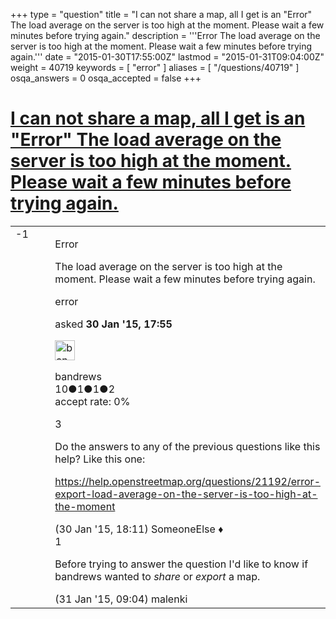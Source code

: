 +++
type = "question"
title = "I can not share a map, all I get is an &quot;Error&quot; The load average on the server is too high at the moment. Please wait a few minutes before trying again."
description = '''Error The load average on the server is too high at the moment. Please wait a few minutes before trying again.'''
date = "2015-01-30T17:55:00Z"
lastmod = "2015-01-31T09:04:00Z"
weight = 40719
keywords = [ "error" ]
aliases = [ "/questions/40719" ]
osqa_answers = 0
osqa_accepted = false
+++

<div class="headNormal">

# [I can not share a map, all I get is an "Error" The load average on the server is too high at the moment. Please wait a few minutes before trying again.](/questions/40719/i-can-not-share-a-map-all-i-get-is-an-error-the-load-average-on-the-server-is-too-high-at-the-moment-please-wait-a-few-minutes-before-trying-again)

</div>

<div id="main-body">

<div id="askform">

<table id="question-table" style="width:100%;">
<colgroup>
<col style="width: 50%" />
<col style="width: 50%" />
</colgroup>
<tbody>
<tr>
<td style="width: 30px; vertical-align: top"><div class="vote-buttons">
<span id="post-40719-upvote" class="ajax-command post-vote up" rel="nofollow" title="I like this post (click again to cancel)"> </span>
<div id="post-40719-score" class="post-score" title="current number of votes">
-1
</div>
<span id="post-40719-downvote" class="ajax-command post-vote down" rel="nofollow" title="I dont like this post (click again to cancel)"> </span> <span id="favorite-mark" class="ajax-command favorite-mark" rel="nofollow" title="mark/unmark this question as favorite (click again to cancel)"> </span>
<div id="favorite-count" class="favorite-count">
&#10;</div>
</div></td>
<td><div id="item-right">
<div class="question-body">
<p>Error</p>
<p>The load average on the server is too high at the moment. Please wait a few minutes before trying again.</p>
</div>
<div id="question-tags" class="tags-container tags">
<span class="post-tag tag-link-error" rel="tag" title="see questions tagged &#39;error&#39;">error</span>
</div>
<div id="question-controls" class="post-controls">
&#10;</div>
<div class="post-update-info-container">
<div class="post-update-info post-update-info-user">
<p>asked <strong>30 Jan '15, 17:55</strong></p>
<img src="https://secure.gravatar.com/avatar/9d774518f446620f3936f30dd0c4df90?s=32&amp;d=identicon&amp;r=g" class="gravatar" width="32" height="32" alt="bandrews&#39;s gravatar image" />
<p><span>bandrews</span><br />
<span class="score" title="10 reputation points">10</span><span title="1 badges"><span class="badge1">●</span><span class="badgecount">1</span></span><span title="1 badges"><span class="silver">●</span><span class="badgecount">1</span></span><span title="2 badges"><span class="bronze">●</span><span class="badgecount">2</span></span><br />
<span class="accept_rate" title="Rate of the user&#39;s accepted answers">accept rate:</span> <span title="bandrews has no accepted answers">0%</span></p>
</div>
</div>
<div id="comments-container-40719" class="comments-container">
<span id="40721"></span>
<div id="comment-40721" class="comment">
<div id="post-40721-score" class="comment-score">
3
</div>
<div class="comment-text">
<p>Do the answers to any of the previous questions like this help? Like this one:</p>
<p><a href="https://help.openstreetmap.org/questions/21192/error-export-load-average-on-the-server-is-too-high-at-the-moment">https://help.openstreetmap.org/questions/21192/error-export-load-average-on-the-server-is-too-high-at-the-moment</a></p>
</div>
<div id="comment-40721-info" class="comment-info">
<span class="comment-age">(30 Jan '15, 18:11)</span> <span class="comment-user userinfo">SomeoneElse ♦</span>
</div>
</div>
<span id="40727"></span>
<div id="comment-40727" class="comment">
<div id="post-40727-score" class="comment-score">
1
</div>
<div class="comment-text">
<p>Before trying to answer the question I'd like to know if bandrews wanted to <em>share</em> or <em>export</em> a map.</p>
</div>
<div id="comment-40727-info" class="comment-info">
<span class="comment-age">(31 Jan '15, 09:04)</span> <span class="comment-user userinfo">malenki</span>
</div>
</div>
</div>
<div id="comment-tools-40719" class="comment-tools">
&#10;</div>
<div class="clear">
&#10;</div>
<div id="comment-40719-form-container" class="comment-form-container">
&#10;</div>
<div class="clear">
&#10;</div>
</div></td>
</tr>
</tbody>
</table>

</div>

</div>

